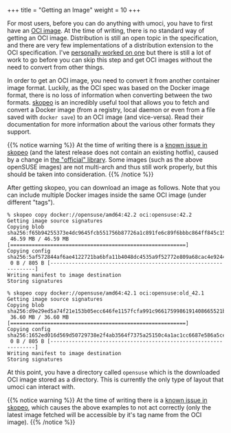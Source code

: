 +++
title = "Getting an Image"
weight = 10
+++

For most users, before you can do anything with umoci, you have to first have
an [OCI image][oci-image]. At the time of writing, there is no standard way of
getting an OCI image.  Distribution is still an open topic in the
specification, and there are very few implementations of a distribution
extension to the OCI specification. I've [personally worked on one][parcel] but
there is still a lot of work to go before you can skip this step and get OCI
images without the need to convert from other things.

In order to get an OCI image, you need to convert it from another container
image format. Luckily, as the OCI spec was based on the Docker image format,
there is no loss of information when converting between the two formats.
[skopeo][skopeo] is an incredibly useful tool that allows you to fetch and
convert a Docker image (from a registry, local daemon or even from a file saved
with `docker save`) to an OCI image (and vice-versa). Read their documentation
for more information about the various other formats they support.

{{% notice warning %}}
At the time of writing there is a <a
href="https://github.com/projectatomic/skopeo/pull/420">known issue in
skopeo</a> (and the latest release does not contain an existing hotfix), caused
by a change in <a
href="https://blog.docker.com/2017/09/docker-official-images-now-multi-platform/">the
"official" library</a>. Some images (such as the above openSUSE images) are not
multi-arch and thus still work properly, but this should be taken into
consideration.
{{% /notice %}}

After getting skopeo, you can download an image as follows. Note that you can
include multiple Docker images inside the same OCI image (under different
"tags").

```text
% skopeo copy docker://opensuse/amd64:42.2 oci:opensuse:42.2
Getting image source signatures
Copying blob sha256:f65b94255373e4dc9645fcb551756b87726a1c891fe6c89f6bbbc864ff845c15
 46.59 MB / 46.59 MB [=========================================================]
Copying config sha256:5af572844af6ae4122721ba6bfa11b4048dc4535a9f52772e809a68cac4e9244
 0 B / 805 B [-----------------------------------------------------------------]
Writing manifest to image destination
Storing signatures
```
```text
% skopeo copy docker://opensuse/amd64:42.1 oci:opensuse:old_42.1
Getting image source signatures
Copying blob sha256:d9e29ed5a74f21e153b05ecc646fe1157fcfa991c9661759986191408665521b
 36.60 MB / 36.60 MB [=========================================================]
Copying config sha256:1652ed016d569d50729738e2f4ab3564f7375a25150c4a1ac1cc6687e586a5ce
 0 B / 805 B [-----------------------------------------------------------------]
Writing manifest to image destination
Storing signatures
```

At this point, you have a directory called `opensuse` which is the downloaded
OCI image stored as a directory. This is currently the only type of layout that
umoci can interact with.

{{% notice warning %}}
At the time of writing there is a <a
href="https://github.com/projectatomic/skopeo/pull/306">known issue in
skopeo</a>, which causes the above examples to not act correctly (only the
latest image fetched will be accessible by it's tag name from the OCI image).
{{% /notice %}}

[oci-image]: https://github.com/opencontainers/image-spec
[parcel]: https://github.com/cyphar/parcel
[skopeo]: https://github.com/projectatomic/skopeo
